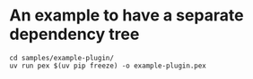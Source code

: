 # An example to have a separate dependency tree

```
cd samples/example-plugin/
uv run pex $(uv pip freeze) -o example-plugin.pex
```
